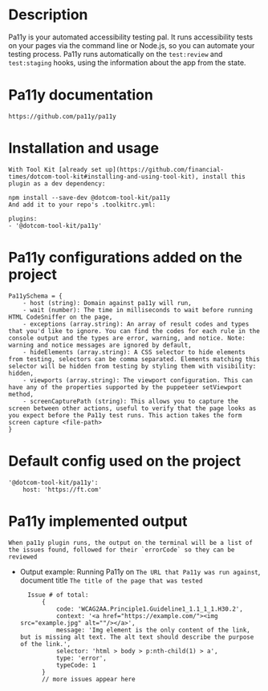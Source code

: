 # Description 
 Pa11y is your automated accessibility testing pal. It runs accessibility tests on your pages via the command line or Node.js, so you can automate your testing process. Pa11y runs automatically on the `test:review` and `test:staging` hooks, using the information about the app from the state.

# Pa11y documentation
 `https://github.com/pa11y/pa11y`

 # Installation and usage
    With Tool Kit [already set up](https://github.com/financial-times/dotcom-tool-kit#installing-and-using-tool-kit), install this plugin as a dev dependency:

    npm install --save-dev @dotcom-tool-kit/pa11y
    And add it to your repo's .toolkitrc.yml:

    plugins:
    - '@dotcom-tool-kit/pa11y'

# Pa11y configurations added on the project
    Pa11ySchema = {
        - host (string): Domain against pa11y will run,
        - wait (number): The time in milliseconds to wait before running HTML CodeSniffer on the page,
        - exceptions (array.string): An array of result codes and types that you'd like to ignore. You can find the codes for each rule in the console output and the types are error, warning, and notice. Note: warning and notice messages are ignored by default,
        - hideElements (array.string): A CSS selector to hide elements from testing, selectors can be comma separated. Elements matching this selector will be hidden from testing by styling them with visibility: hidden,
        - viewports (array.string): The viewport configuration. This can have any of the properties supported by the puppeteer setViewport method,
        - screenCapturePath (string): This allows you to capture the screen between other actions, useful to verify that the page looks as you expect before the Pa11y test runs. This action takes the form screen capture <file-path>
    }

# Default config used on the project
    '@dotcom-tool-kit/pa11y':
        host: 'https://ft.com'

# Pa11y implemented output
    When pa11y plugin runs, the output on the terminal will be a list of the issues found, followed for their `errorCode` so they can be reviewed

- Output example: 
        Running Pa11y on `The URL that Pa11y was run against`, document title `The title of the page that was tested`
    
        Issue # of total: 
            {
                code: 'WCAG2AA.Principle1.Guideline1_1.1_1_1.H30.2',
                context: '<a href="https://example.com/"><img src="example.jpg" alt=""/></a>',
                message: 'Img element is the only content of the link, but is missing alt text. The alt text should describe the purpose of the link.',
                selector: 'html > body > p:nth-child(1) > a',
                type: 'error',
                typeCode: 1
            }
            // more issues appear here